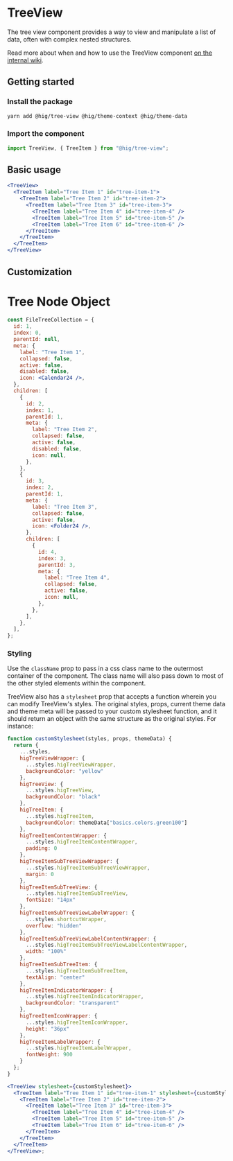 # TreeView

The tree view component provides a way to view and manipulate a list of data, often with complex nested structures.

Read more about when and how to use the TreeView component [on the internal wiki](https://hig.autodesk.com/web/components/tree-view).

## Getting started

### Install the package

```bash
yarn add @hig/tree-view @hig/theme-context @hig/theme-data
```

### Import the component

```js
import TreeView, { TreeItem } from "@hig/tree-view";
```

## Basic usage

```jsx
<TreeView>
  <TreeItem label="Tree Item 1" id="tree-item-1">
    <TreeItem label="Tree Item 2" id="tree-item-2">
      <TreeItem label="Tree Item 3" id="tree-item-3">
        <TreeItem label="Tree Item 4" id="tree-item-4" />
        <TreeItem label="Tree Item 5" id="tree-item-5" />
        <TreeItem label="Tree Item 6" id="tree-item-6" />
      </TreeItem>
    </TreeItem>
  </TreeItem>
</TreeView>
```

## Customization

# Tree Node Object

```jsx
const FileTreeCollection = {
  id: 1,
  index: 0,
  parentId: null,
  meta: {
    label: "Tree Item 1",
    collapsed: false,
    active: false,
    disabled: false,
    icon: <Calendar24 />,
  },
  children: [
    {
      id: 2,
      index: 1,
      parentId: 1,
      meta: {
        label: "Tree Item 2",
        collapsed: false,
        active: false,
        disabled: false,
        icon: null,
      },
    },
    {
      id: 3,
      index: 2,
      parentId: 1,
      meta: {
        label: "Tree Item 3",
        collapsed: false,
        active: false,
        icon: <Folder24 />,
      },
      children: [
        {
          id: 4,
          index: 3,
          parentId: 3,
          meta: {
            label: "Tree Item 4",
            collapsed: false,
            active: false,
            icon: null,
          },
        },
      ],
    },
  ],
};
```

### Styling

Use the `className` prop to pass in a css class name to the outermost container of the component. The class name will also pass down to most of the other styled elements within the component.

TreeView also has a `stylesheet` prop that accepts a function wherein you can modify TreeView's styles. The original styles, props, current theme data and theme meta will be passed to your custom stylesheet function, and it should return an object with the same structure as the original styles. For instance:

```jsx
function customStylesheet(styles, props, themeData) {
  return {
    ...styles,
    higTreeViewWrapper: {
      ...styles.higTreeViewWrapper,
      backgroundColor: "yellow"
    },
    higTreeView: {
      ...styles.higTreeView,
      backgroundColor: "black"
    },
    higTreeItem: {
      ...styles.higTreeItem,
      backgroundColor: themeData["basics.colors.green100"]
    },
    higTreeItemContentWrapper: {
      ...styles.higTreeItemContentWrapper,
      padding: 0
    },
    higTreeItemSubTreeViewWrapper: {
      ...styles.higTreeItemSubTreeViewWrapper,
      margin: 0
    },
    higTreeItemSubTreeView: {
      ...styles.higTreeItemSubTreeView,
      fontSize: "14px"
    },
    higTreeItemSubTreeViewLabelWrapper: {
      ...styles.shortcutWrapper,
      overflow: "hidden"
    },
    higTreeItemSubTreeViewLabelContentWrapper: {
      ...styles.higTreeItemSubTreeViewLabelContentWrapper,
      width: "100%"
    },
    higTreeItemSubTreeItem: {
      ...styles.higTreeItemSubTreeItem,
      textAlign: "center"
    },
    higTreeItemIndicatorWrapper: {
      ...styles.higTreeItemIndicatorWrapper,
      backgroundColor: "transparent"
    },
    higTreeItemIconWrapper: {
      ...styles.higTreeItemIconWrapper,
      height: "36px"
    },
    higTreeItemLabelWrapper: {
      ...styles.higTreeItemLabelWrapper,
      fontWeight: 900
    }
  };
}

<TreeView stylesheet={customStylesheet}>
  <TreeItem label="Tree Item 1" id="tree-item-1" stylesheet={customStylesheet}>
    <TreeItem label="Tree Item 2" id="tree-item-2">
      <TreeItem label="Tree Item 3" id="tree-item-3">
        <TreeItem label="Tree Item 4" id="tree-item-4" />
        <TreeItem label="Tree Item 5" id="tree-item-5" />
        <TreeItem label="Tree Item 6" id="tree-item-6" />
      </TreeItem>
    </TreeItem>
  </TreeItem>
</TreeView>;
```
